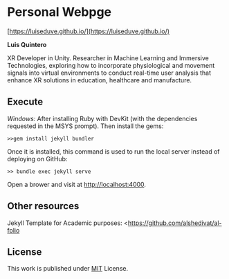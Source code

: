 # Personal Webpge

[https://luiseduve.github.io/](https://luiseduve.github.io/)

**Luis Quintero**

XR Developer in Unity. Researcher in Machine Learning and Immersive Technologies, exploring how to incorporate physiological and movement signals into virtual environments to conduct real-time user analysis that enhance XR solutions in education, healthcare and manufacture.

## Execute

*Windows:* After installing Ruby with DevKit (with the dependencies requested in the MSYS prompt). Then install the gems:
```
>>gem install jekyll bundler
```

Once it is installed, this command is used to run the local server instead of deploying on GitHub:

```terminal
>> bundle exec jekyll serve
```

Open a brower and visit at <http://localhost:4000>.

## Other resources

Jekyll Template for Academic purposes: <<https://github.com/alshedivat/al-folio>

## License

This work is published under [MIT](https://github.com/cotes2020/jekyll-theme-chirpy/blob/master/LICENSE) License.